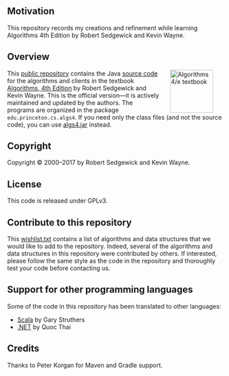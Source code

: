 ## Motivation
This repository records my creations and refinement while learning Algorithms 4th Edition by Robert Sedgewick and Kevin Wayne.

## Overview

<IMG SRC="http://algs4.cs.princeton.edu/cover.png"  align=right hspace=25 width=100 alt = "Algorithms 4/e textbook">
This <a href = "https://github.com/kevin-wayne/algs4">public repository</a>
contains the Java <a href = "http://algs4.cs.princeton.edu/code/">source code</a>
for the algorithms and clients in the textbook
<a href = "http://amzn.to/13VNJi7">Algorithms, 4th Edition</a> by Robert Sedgewick and Kevin Wayne.
This is the official version&mdash;it is actively maintained and updated by the authors.
The programs are organized in the package <code>edu.princeton.cs.algs4</code>.
If you need only the class files (and not the source code), you can use
<a href = "http://algs4.cs.princeton.edu/code/algs4.jar">algs4.jar</a> instead.

<br>

## Copyright

Copyright &copy; 2000&ndash;2017 by Robert Sedgewick and Kevin Wayne.

## License

This code is released under GPLv3.

## Contribute to this repository

This <a href = "http://algs4.cs.princeton.edu/code/wishlist.txt">wishlist.txt</a>
contains a list of algorithms and data structures that we would
like to add to the repository. Indeed, several of the algorithms and
data structures in this repository were contributed by others. If interested, please
follow the same style as the code in the repository and thoroughly test your
code before contacting us.

## Support for other programming languages

Some of the code in this repository has been translated to other languages:
<ul>
<li><a href = "https://github.com/garyaiki/Scala-Algorithms">Scala</a> by Gary Struthers
<li><a href = "https://github.com/nguyenqthai/Algs4Net">.NET</a> by Quoc Thai
</ul>


## Credits

Thanks to Peter Korgan for Maven and Gradle support.
